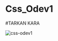 # Css_Odev1
#TARKAN KARA

![css-odev1](https://user-images.githubusercontent.com/59411109/178326313-9a309479-7818-42ff-83d0-69a98f0e8ccf.png)
